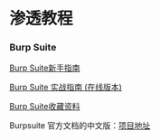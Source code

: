 # 渗透教程

### Burp Suite

[Burp Suite新手指南](https://www.freebuf.com/articles/web/100377.html)

[Burp Suite 实战指南 (在线版本)](https://t0data.gitbooks.io/burpsuite/content/)

[Burp Suite收藏资料](https://github.com/Mr-xn/BurpSuite-collections/tree/master/books)

Burpsuite 官方文档的中文版：[项目地址](https://github.com/yw9381/Burp_Suite_Doc_zh_cn)